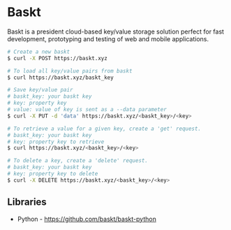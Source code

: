 # Baskt

Baskt is a president cloud-based key/value storage solution perfect for fast
development, prototyping and testing of web and mobile applications.

```bash
# Create a new baskt
$ curl -X POST https://baskt.xyz

# To load all key/value pairs from baskt
$ curl https://baskt.xyz/baskt_key

# Save key/value pair
# baskt_key: your baskt key
# key: property key
# value: value of key is sent as a --data parameter
$ curl -X PUT -d 'data' https://baskt.xyz/<baskt_key>/<key>

# To retrieve a value for a given key, create a 'get' request.
# baskt_key: your baskt key
# key: property key to retrieve
$ curl https://baskt.xyz/<baskt_key>/<key>

# To delete a key, create a 'delete' request.
# baskt_key: your baskt key
# key: property key to delete
$ curl -X DELETE https://baskt.xyz/<baskt_key>/<key>
```

## Libraries

- Python - https://github.com/baskt/baskt-python
